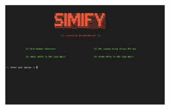 <div align="center">
  <img src="pic.png" alt="Menu Options" style="display: block; margin: 0 auto;">
</div>
